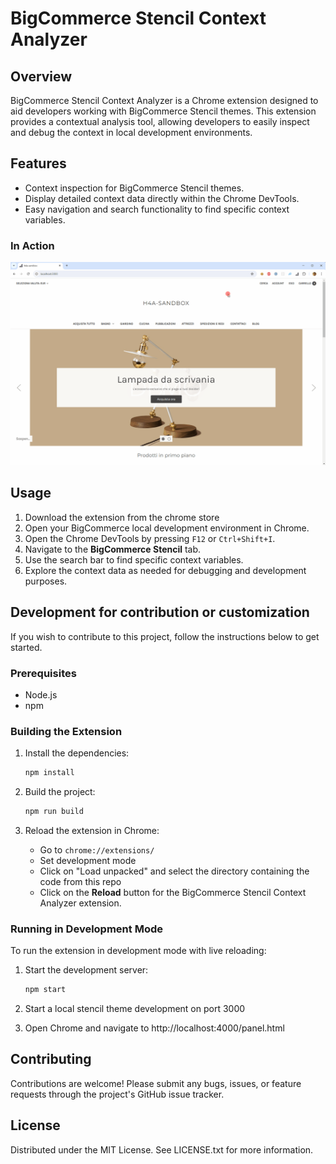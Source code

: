 # BigCommerce Stencil Context Analyzer

## Overview

BigCommerce Stencil Context Analyzer is a Chrome extension designed to aid developers working with BigCommerce Stencil themes.
This extension provides a contextual analysis tool, allowing developers to easily inspect and debug the context in local development environments.

## Features

- Context inspection for BigCommerce Stencil themes.
- Display detailed context data directly within the Chrome DevTools.
- Easy navigation and search functionality to find specific context variables.

### In Action

![in action](https://github.com/phoenix128/bigcommerce-stencil-chrome/blob/main/doc-files/action.gif?raw=true)

## Usage

1. Download the extension from the chrome store
2. Open your BigCommerce local development environment in Chrome.
3. Open the Chrome DevTools by pressing `F12` or `Ctrl+Shift+I`.
4. Navigate to the **BigCommerce Stencil** tab.
5. Use the search bar to find specific context variables.
6. Explore the context data as needed for debugging and development purposes.

## Development for contribution or customization

If you wish to contribute to this project, follow the instructions below to get started.

### Prerequisites

- Node.js
- npm

### Building the Extension

1. Install the dependencies:
    ```sh
    npm install
    ```

2. Build the project:
    ```sh
    npm run build
    ```

3. Reload the extension in Chrome:
    - Go to `chrome://extensions/`
    - Set development mode
    - Click on "Load unpacked" and select the directory containing the code from this repo
    - Click on the **Reload** button for the BigCommerce Stencil Context Analyzer extension.

### Running in Development Mode

To run the extension in development mode with live reloading:

1. Start the development server:
    ```sh
    npm start
    ```

2. Start a local stencil theme development on port 3000
3. Open Chrome and navigate to http://localhost:4000/panel.html

## Contributing

Contributions are welcome! Please submit any bugs, issues, or feature requests through the project's GitHub issue tracker.

## License

Distributed under the MIT License. See LICENSE.txt for more information.


